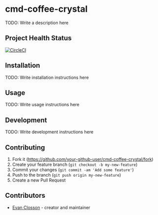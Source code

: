 # cmd-coffee-crystal

TODO: Write a description here

## Project Health Status

[![CircleCI](https://circleci.com/gh/cmd-coffee/cmd-coffee-crystal.svg?style=shield)](https://circleci.com/gh/cmd-coffee/cmd-coffee-crystal)

## Installation

TODO: Write installation instructions here

## Usage

TODO: Write usage instructions here

## Development

TODO: Write development instructions here

## Contributing

1. Fork it (<https://github.com/your-github-user/cmd-coffee-crystal/fork>)
2. Create your feature branch (`git checkout -b my-new-feature`)
3. Commit your changes (`git commit -am 'Add some feature'`)
4. Push to the branch (`git push origin my-new-feature`)
5. Create a new Pull Request

## Contributors

- [Evan Closson](https://github.com/your-github-user) - creator and maintainer

